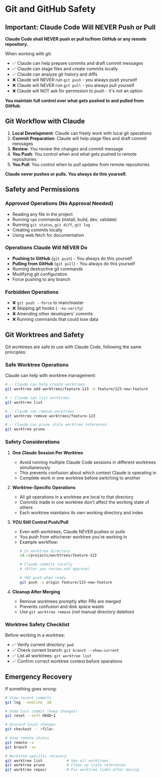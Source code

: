 # Git and GitHub Safety

## Important: Claude Code Will NEVER Push or Pull

**Claude Code shall NEVER push or pull to/from GitHub or any remote repository.**

When working with git:
- ✅ Claude can help prepare commits and draft commit messages
- ✅ Claude can stage files and create commits locally
- ✅ Claude can analyze git history and diffs
- ❌ Claude will NEVER run `git push` - you always push yourself
- ❌ Claude will NEVER run `git pull` - you always pull yourself
- ❌ Claude will NOT ask for permission to push - it's not an option

**You maintain full control over what gets pushed to and pulled from GitHub.**

## Git Workflow with Claude

1. **Local Development**: Claude can freely work with local git operations
2. **Commit Preparation**: Claude will help stage files and draft commit messages
3. **Review**: You review the changes and commit message
4. **You Push**: You control when and what gets pushed to remote repositories
5. **You Pull**: You control when to pull updates from remote repositories

**Claude never pushes or pulls. You always do this yourself.**

## Safety and Permissions

### Approved Operations (No Approval Needed)

- Reading any file in the project
- Running `npm` commands (install, build, dev, validate)
- Running `git status`, `git diff`, `git log`
- Creating commits locally
- Using web fetch for documentation

### Operations Claude Will NEVER Do

- **Pushing to GitHub** (`git push`) - You always do this yourself
- **Pulling from GitHub** (`git pull`) - You always do this yourself
- Running destructive git commands
- Modifying git configuration
- Force pushing to any branch

### Forbidden Operations

- ❌ `git push --force` to main/master
- ❌ Skipping git hooks (`--no-verify`)
- ❌ Amending other developers' commits
- ❌ Running commands that could lose data

## Git Worktrees and Safety

Git worktrees are safe to use with Claude Code, following the same principles:

### Safe Worktree Operations

Claude can help with worktree management:

```bash
# ✅ Claude can help create worktrees
git worktree add worktrees/feature-123 -b feature/123-new-feature

# ✅ Claude can list worktrees
git worktree list

# ✅ Claude can remove worktrees
git worktree remove worktrees/feature-123

# ✅ Claude can prune stale worktree references
git worktree prune
```

### Safety Considerations

1. **One Claude Session Per Worktree**
   - Avoid running multiple Claude Code sessions in different worktrees simultaneously
   - This prevents confusion about which context Claude is operating in
   - Complete work in one worktree before switching to another

2. **Worktree-Specific Operations**
   - All git operations in a worktree are local to that directory
   - Commits made in one worktree don't affect the working state of others
   - Each worktree maintains its own working directory and index

3. **YOU Still Control Push/Pull**
   - Even with worktrees, Claude NEVER pushes or pulls
   - You push from whichever worktree you're working in
   - Example workflow:
     ```bash
     # In worktree directory
     cd ~/projects/worktrees/feature-123

     # Claude commits locally
     # (After you review and approve)

     # YOU push when ready
     git push -u origin feature/123-new-feature
     ```

4. **Cleanup After Merging**
   - Remove worktrees promptly after PRs are merged
   - Prevents confusion and disk space waste
   - Use `git worktree remove` (not manual directory deletion)

### Worktree Safety Checklist

Before working in a worktree:
- ✅ Verify current directory: `pwd`
- ✅ Check current branch: `git branch --show-current`
- ✅ List all worktrees: `git worktree list`
- ✅ Confirm correct worktree context before operations

## Emergency Recovery

If something goes wrong:

```bash
# View recent commits
git log --oneline -10

# Undo last commit (keep changes)
git reset --soft HEAD~1

# Discard local changes
git checkout -- <file>

# View remote status
git remote -v
git branch -vv

# Worktree-specific recovery
git worktree list           # See all worktrees
git worktree prune          # Clean up stale references
git worktree repair         # Fix worktree links after moving
```
